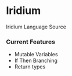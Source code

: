 # Iridium
Iridium Language Source

### Current Features
- Mutable Variables
- If Then Branching
- Return types
